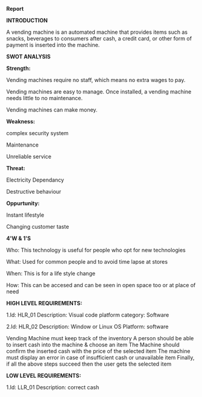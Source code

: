 **Report**

**INTRODUCTION**

   A vending machine is an automated machine that provides items such as snacks, beverages to consumers
   after cash, a credit card, or other form of payment is inserted into the machine.
   
**SWOT ANALYSIS**

 **Strength:**
 
 Vending machines require no staff, which means no extra wages to pay.
 
 Vending machines are easy to manage. Once installed, a vending machine needs little to no maintenance.
 
 Vending machines can make money.
 
**Weakness:**

complex security system

Maintenance

Unreliable service

**Threat:**

Electricity Dependancy

Destructive behaviour

**Oppurtunity:**

Instant lifestyle

Changing customer taste


**4'W & 1'S**

Who: This technology is useful for people who opt for new technologies

What: Used for common people and to avoid time lapse at stores

When: This is for a life style change

How: This can be accesed and can be seen in open space too or at place of need

**HIGH LEVEL REQUIREMENTS:**

1.Id: HLR_01
  Description: Visual code platform
  category: Software

2.Id: HLR_02
  Description: Window or Linux OS
  Platform: software

Vending Machine must keep track of the inventory
A person should be able to insert cash into the machine & choose an item
The Machine should confirm the inserted cash with the price of the selected item
The machine must display an error in case of insufficient cash or unavailable item
Finally, if all the above steps succeed then the user gets the selected item

  
  **LOW LEVEL REQUIREMENTS:**
  
  1.Id: LLR_01
  Description: correct cash
